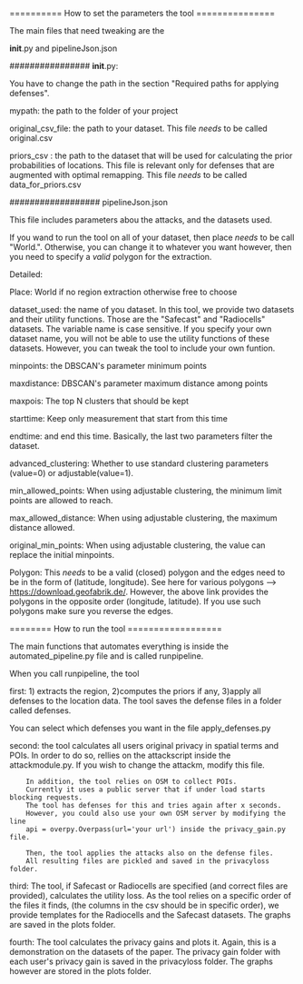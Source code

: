 ========== How to set the parameters the tool ===============

The main files that need tweaking are the 

__init__.py and
pipelineJson.json


################
__init__.py:

You have to change the path in the section "Required paths  for applying defenses".

mypath: the path to the folder of your project 

original_csv_file: the path to your dataset. This file *needs* to be called original.csv

priors_csv : the path to the dataset that will be used for calculating the prior probabilities of locations.
			 This file is relevant only for defenses that are augmented with optimal remapping.
			 This file *needs* to be called data_for_priors.csv



##################
pipelineJson.json

This file includes parameters abou the attacks, and the datasets used.

If you wand to run the tool on all of your dataset, then place *needs* to be call "World.".
Otherwise, you can change it to whatever you want however, then you need to specify a *valid* polygon for the extraction.

Detailed:

Place: World if no region extraction otherwise free to choose

dataset_used: the name of you dataset. In this tool, we provide two datasets and their utility functions. Those are the "Safecast" and 
"Radiocells" datasets. The variable name is case sensitive. If you specify your own dataset name, you will not be able to use the utility 
functions of these datasets. However, you can tweak the tool to include your own funtion.

minpoints: the DBSCAN's parameter minimum points

maxdistance: DBSCAN's parameter maximum distance among points

maxpois: The top N clusters that should be kept

starttime: Keep only measurement that start from this time

endtime: and end this time. Basically, the last two parameters filter the dataset.

advanced_clustering: Whether to use standard clustering parameters (value=0) or adjustable(value=1).

min_allowed_points: When using adjustable clustering, the minimum limit points are allowed to reach.

max_allowed_distance:  When using adjustable clustering, the maximum distance allowed.

original_min_points: When using adjustable clustering, the value can replace the initial minpoints.


Polygon: This *needs* to be a valid (closed) polygon and the edges need to be in the form of (latitude, longitude). 
See here for various polygons --> https://download.geofabrik.de/. 
However, the above link provides the polygons in the opposite order (longitude, latitude). If you use such polygons 
make sure you reverse the edges.



======== How to run the tool ==================

The main functions that automates everything is inside the
automated_pipeline.py file and is called runpipeline.

When you call runpipeline, the tool

first: 1) extracts the region, 
		2)computes the priors if any, 
		3)apply all defenses to the location data.
		The tool saves the defense files in a folder called defenses.


You can select which defenses you want in the file apply_defenses.py


second: the tool calculates all users original privacy in spatial terms and POIs.
		In order to do so, rellies on the attackscript inside the attackmodule.py. 
		If you wish to change the attackm, modify this file.

		In addition, the tool relies on OSM to collect POIs.
		Currently it uses a public server that if under load starts blocking requests.
		The tool has defenses for this and tries again after x seconds.
		However, you could also use your own OSM server by modifying the line
		api = overpy.Overpass(url='your url') inside the privacy_gain.py file.

		Then, the tool applies the attacks also on the defense files.
		All resulting files are pickled and saved in the privacyloss folder.

third: The tool, if Safecast or Radiocells are specified (and correct files are provided), calculates the utility loss.
		As the tool relies on a specific order of the files it finds, (the columns in the csv should be in specific order),
		we provide templates for the Radiocells and the Safecast datasets.
		The graphs are saved in the plots folder.


fourth: The tool calculates the privacy gains and plots it. Again, this is a demonstration on the datasets of the paper.
		The privacy gain folder with each user's privacy gain is saved in the privacyloss folder.
		The graphs however are stored in the plots folder.


		



